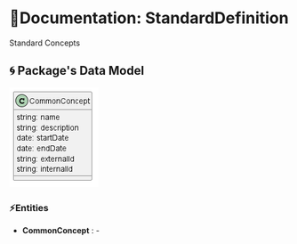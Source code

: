 # 📕Documentation: StandardDefinition

Standard Concepts

## 🌀 Package's Data Model

![Domain Diagram](classdiagram.png)

### ⚡Entities

* **CommonConcept** : -
